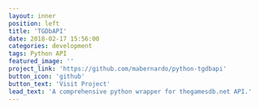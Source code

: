 ```yaml
---
layout: inner
position: left
title: 'TGDbAPI'
date: 2018-02-17 15:56:00
categories: development
tags: Python API
featured_image: ''
project_link: 'https://github.com/mabernardo/python-tgdbapi'
button_icon: 'github'
button_text: 'Visit Project'
lead_text: 'A comprehensive python wrapper for thegamesdb.net API.'
---
```


